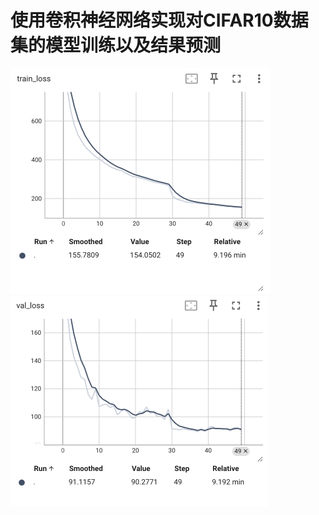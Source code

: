# 使用卷积神经网络实现对CIFAR10数据集的模型训练以及结果预测

<img src="image-2.png" alt="alt text" style="zoom:50%;" />

<img src="image-1.png" alt="alt text" style="zoom:50%;" />